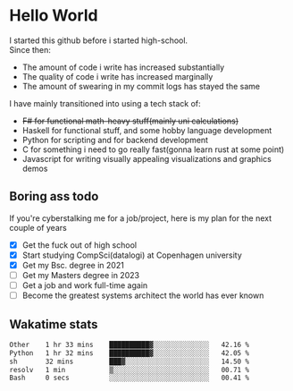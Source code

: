 # Hello World

I started this github before i started high-school.  
Since then:
- The amount of code i write has increased substantially
- The quality of code i write has increased marginally
- The amount of swearing in my commit logs has stayed the same

I have mainly transitioned into using a tech stack of:
- ~~F# for functional math-heavy stuff(mainly uni calculations)~~
- Haskell for functional stuff, and some hobby language development
- Python for scripting and for backend development
- C for something i need to go really fast(gonna learn rust at some point)
- Javascript for writing visually appealing visualizations and graphics demos

## Boring ass todo
If you're cyberstalking me for a job/project, here is my plan for the next couple of years
- [x] Get the fuck out of high school
- [x] Start studying CompSci(datalogi) at Copenhagen university
- [x] Get my Bsc. degree in 2021
- [ ] Get my Masters degree in 2023
- [ ] Get a job and work full-time again
- [ ] Become the greatest systems architect the world has ever known

## Wakatime stats
<!--START_SECTION:waka-->

```txt
Other    1 hr 33 mins    ██████████▓░░░░░░░░░░░░░░   42.16 %
Python   1 hr 32 mins    ██████████▓░░░░░░░░░░░░░░   42.05 %
sh       32 mins         ███▓░░░░░░░░░░░░░░░░░░░░░   14.50 %
resolv   1 min           ▒░░░░░░░░░░░░░░░░░░░░░░░░   00.71 %
Bash     0 secs          ░░░░░░░░░░░░░░░░░░░░░░░░░   00.41 %
```

<!--END_SECTION:waka-->

